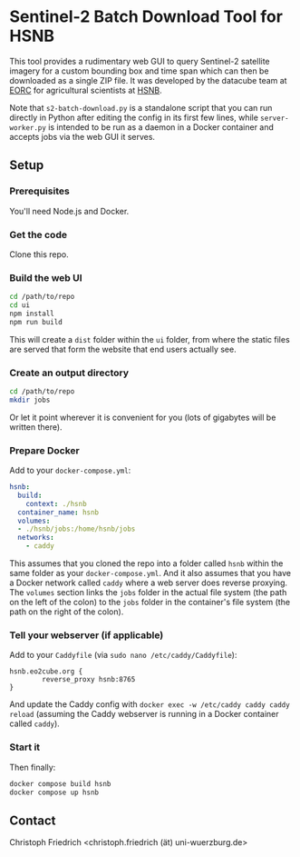 # Sentinel-2 Batch Download Tool for HSNB

This tool provides a rudimentary web GUI to query Sentinel-2 satellite imagery for a custom bounding box and time span which can then be downloaded as a single ZIP file. It was developed by the datacube team at [EORC](https://earth-observation.org/) for agricultural scientists at [HSNB](https://www.hs-nb.de/).

Note that `s2-batch-download.py` is a standalone script that you can run directly in Python after editing the config in its first few lines, while `server-worker.py` is intended to be run as a daemon in a Docker container and accepts jobs via the web GUI it serves.

## Setup

### Prerequisites
You'll need Node.js and Docker.

### Get the code
Clone this repo. 

### Build the web UI
```bash
cd /path/to/repo
cd ui
npm install
npm run build
```
This will create a `dist` folder within the `ui` folder, from where the static files are served that form the website that end users actually see.

### Create an output directory
```bash
cd /path/to/repo
mkdir jobs
```
Or let it point wherever it is convenient for you (lots of gigabytes will be written there).

### Prepare Docker
Add to your `docker-compose.yml`:
```yaml
hsnb:
  build:
    context: ./hsnb
  container_name: hsnb
  volumes:
  - ./hsnb/jobs:/home/hsnb/jobs
  networks:
    - caddy
```
This assumes that you cloned the repo into a folder called `hsnb` within the same folder as your `docker-compose.yml`. And it also assumes that you have a Docker network called `caddy` where a web server does reverse proxying. The `volumes` section links the `jobs` folder in the actual file system (the path on the left of the colon) to the `jobs` folder in the container's file system (the path on the right of the colon).

### Tell your webserver (if applicable)
Add to your `Caddyfile` (via `sudo nano /etc/caddy/Caddyfile`):
```
hsnb.eo2cube.org {
        reverse_proxy hsnb:8765
}
```
And update the Caddy config with `docker exec -w /etc/caddy caddy caddy reload` (assuming the Caddy webserver is running in a Docker container called `caddy`).

### Start it
Then finally:
```bash
docker compose build hsnb
docker compose up hsnb
```

## Contact
Christoph Friedrich <christoph.friedrich (ät) uni-wuerzburg.de>
